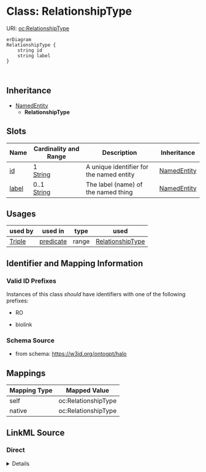 

# Class: RelationshipType



URI: [oc:RelationshipType](http://w3id.org/ontogpt/ontology-class-templateRelationshipType)



```mermaid
erDiagram
RelationshipType {
    string id  
    string label  
}



```




## Inheritance
* [NamedEntity](NamedEntity.md)
    * **RelationshipType**



## Slots

| Name | Cardinality and Range | Description | Inheritance |
| ---  | --- | --- | --- |
| [id](id.md) | 1 <br/> [String](String.md) | A unique identifier for the named entity | [NamedEntity](NamedEntity.md) |
| [label](label.md) | 0..1 <br/> [String](String.md) | The label (name) of the named thing | [NamedEntity](NamedEntity.md) |





## Usages

| used by | used in | type | used |
| ---  | --- | --- | --- |
| [Triple](Triple.md) | [predicate](predicate.md) | range | [RelationshipType](RelationshipType.md) |






## Identifier and Mapping Information


### Valid ID Prefixes

Instances of this class *should* have identifiers with one of the following prefixes:

* RO

* biolink








### Schema Source


* from schema: https://w3id.org/ontogpt/halo





## Mappings

| Mapping Type | Mapped Value |
| ---  | ---  |
| self | oc:RelationshipType |
| native | oc:RelationshipType |





## LinkML Source

<!-- TODO: investigate https://stackoverflow.com/questions/37606292/how-to-create-tabbed-code-blocks-in-mkdocs-or-sphinx -->

### Direct

<details>
```yaml
name: RelationshipType
id_prefixes:
- RO
- biolink
from_schema: https://w3id.org/ontogpt/halo
is_a: NamedEntity

```
</details>

### Induced

<details>
```yaml
name: RelationshipType
id_prefixes:
- RO
- biolink
from_schema: https://w3id.org/ontogpt/halo
is_a: NamedEntity
attributes:
  id:
    name: id
    annotations:
      prompt.skip:
        tag: prompt.skip
        value: 'true'
    description: A unique identifier for the named entity
    comments:
    - this is populated during the grounding and normalization step
    from_schema: https://w3id.org/ontogpt/halo
    rank: 1000
    identifier: true
    alias: id
    owner: RelationshipType
    domain_of:
    - NamedEntity
    - Publication
    range: string
    required: true
  label:
    name: label
    annotations:
      owl:
        tag: owl
        value: AnnotationProperty, AnnotationAssertion
    description: The label (name) of the named thing
    from_schema: https://w3id.org/ontogpt/halo
    aliases:
    - name
    rank: 1000
    slot_uri: rdfs:label
    alias: label
    owner: RelationshipType
    domain_of:
    - NamedEntity
    range: string

```
</details>